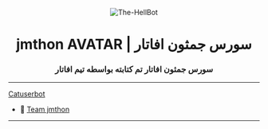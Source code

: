<p align="center">
  <img src="https://telegra.ph/file/6b5f18c07143327344dd2.jpg" alt="The-HellBot">
</p>
<h1 align="center">
  <b> jmthon AVATAR | سورس جمثون افاتار</b>
</h1>

<h3 align="center">
  <b>سورس جمثون افاتار تم كتابته بواسطه تيم افاتار</b>
</h3>

 ------
[Catuserbot](https://github.com/TgCatUB/catuserbot)
- 💖 [Team jmthon](https://t.me/jmthon)

------